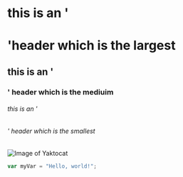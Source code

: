 # this is an '<h1>'header which is the largest
## this is an '<h3>' header which is the mediuim
###### this is an '<h6>' header which is the smallest
![Image of Yaktocat](https://octodex.github.com/images/yaktocat.png)
``` javascript
var myVar = "Hello, world!";
```
